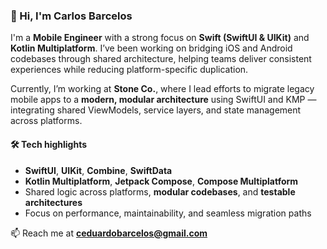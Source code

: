 ### 👋 Hi, I'm Carlos Barcelos

I'm a **Mobile Engineer** with a strong focus on **Swift (SwiftUI & UIKit)** and **Kotlin Multiplatform**. I’ve been working on bridging iOS and Android codebases through shared architecture, helping teams deliver consistent experiences while reducing platform-specific duplication.

Currently, I’m working at **Stone Co.**, where I lead efforts to migrate legacy mobile apps to a **modern, modular architecture** using SwiftUI and KMP — integrating shared ViewModels, service layers, and state management across platforms.

#### 🛠️ Tech highlights
- **SwiftUI**, **UIKit**, **Combine**, **SwiftData**  
- **Kotlin Multiplatform**, **Jetpack Compose**, **Compose Multiplatform**  
- Shared logic across platforms, **modular codebases**, and **testable architectures**  
- Focus on performance, maintainability, and seamless migration paths

📫 Reach me at **ceduardobarcelos@gmail.com**
